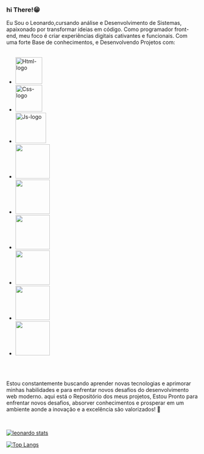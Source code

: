 ###   hi There!😁

Eu Sou o Leonardo,cursando análise e  Desenvolvimento de Sistemas, apaixonado por transformar ideias em código. Como programador front-end, meu foco é criar experiências digitais cativantes e funcionais. Com uma forte Base de conhecimentos, e Desenvolvendo Projetos com:
<br>
<br>
- <img src="https://img.shields.io/badge/HTML5-E34F26?style=for-the-badge&logo=html5&logoColor=white" alt="Html-logo" width= "70px"/>
- <img src="https://img.shields.io/badge/CSS3-1572B6?style=for-the-badge&logo=css3&logoColor=white" alt="Css-logo" width= "70px"/>
- <img src="https://img.shields.io/badge/JavaScript-F7DF1E?style=for-the-badge&logo=javascript&logoColor=black" alt="Js-logo" width= "80px"/>
- <img src="https://img.shields.io/badge/Bootstrap-563D7C?style=for-the-badge&logo=bootstrap&logoColor=white" width= "90px"/>
- <img src="https://img.shields.io/badge/Tailwind_CSS-38B2AC?style=for-the-badge&logo=tailwind-css&logoColor=white" width= "90px"/>
- <img src="https://img.shields.io/badge/TypeScript-007ACC?style=for-the-badge&logo=typescript&logoColor=white" width= "90px"/>
- <img src="https://img.shields.io/badge/Node.js-43853D?style=for-the-badge&logo=node.js&logoColor=white" width= "90px"/>
- <img src="https://img.shields.io/badge/Express.js-404D59?style=for-the-badge" width= "90px"/>
- <img src="https://img.shields.io/badge/Vue.js-35495E?style=for-the-badge&logo=vue.js&logoColor=4FC08D" width= "90px"/>
<br>
<br>



Estou constantemente buscando aprender novas tecnologias e aprimorar minhas habilidades e para enfrentar novos  desafios do desenvolvimento web moderno. aqui está o Repositório dos meus projetos, Estou Pronto para enfrentar novos desafios, absorver conhecimentos e prosperar em um ambiente aonde a inovação e a excelência são valorizados! 🚀
<br/>

<p>

</a>
<br/>

[![leonardo stats](https://github-readme-stats.vercel.app/api?username=leonardosantos10)](https://github.com/anuraghazra/github-readme-stats)

[![Top Langs](https://github-readme-stats.vercel.app/api/top-langs/?username=leonardosantos10)](https://github.com/anuraghazra/github-readme-stats)


